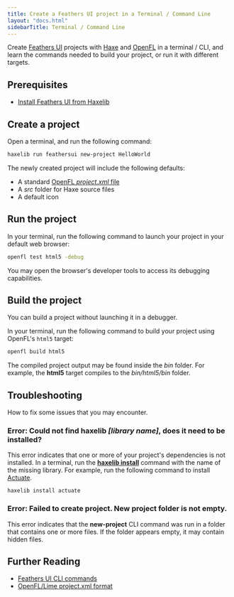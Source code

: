 ```yaml
---
title: Create a Feathers UI project in a Terminal / Command Line
layout: "docs.html"
sidebarTitle: Terminal / Command Line
---
```


Create [Feathers UI](/) projects with [Haxe](https://haxe.org/) and [OpenFL](https://openfl.org/) in a terminal / CLI, and learn the commands needed to build your project, or run it with different targets.

## Prerequisites

- [Install Feathers UI from Haxelib](./installation.md)

## Create a project

Open a terminal, and run the following command:

```sh
haxelib run feathersui new-project HelloWorld
```

The newly created project will include the following defaults:

- A standard [OpenFL _project.xml_ file](https://lime.openfl.org/docs/project-files/xml-format/)
- A _src_ folder for Haxe source files
- A default icon

## Run the project

In your terminal, run the following command to launch your project in your default web browser:

```sh
openfl test html5 -debug
```

You may open the browser's developer tools to access its debugging capabilities.

## Build the project

You can build a project without launching it in a debugger.

In your terminal, run the following command to build your project using OpenFL's `html5` target:

```sh
openfl build html5
```

The compiled project output may be found inside the _bin_ folder. For example, the **html5** target compiles to the _bin/html5/bin_ folder.

## Troubleshooting

How to fix some issues that you may encounter.

### Error: Could not find haxelib _[library name]_, does it need to be installed?

This error indicates that one or more of your project's dependencies is not installed. In a terminal, run the [**haxelib install**](https://lib.haxe.org/documentation/using-haxelib/#install) command with the name of the missing library. For example, run the following command to install [Actuate](https://lib.haxe.org/p/actuate/).

```
haxelib install actuate
```

### Error: Failed to create project. New project folder is not empty.

This error indicates that the **new-project** CLI command was run in a folder that contains one or more files. If the folder appears empty, it may contain hidden files.

## Further Reading

- [Feathers UI CLI commands](./cli.md)
- [OpenFL/Lime project.xml format](https://lime.openfl.org/docs/project-files/xml-format/)
